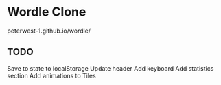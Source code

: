 # Wordle Clone
peterwest-1.github.io/wordle/
## TODO

Save to state to localStorage
Update header
Add keyboard
Add statistics section
Add animations to Tiles
